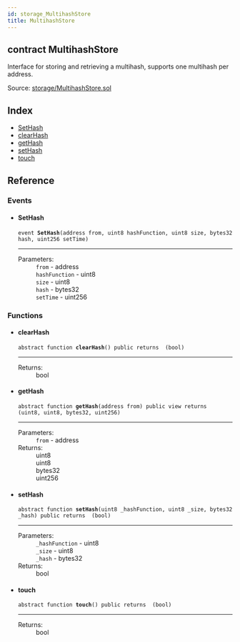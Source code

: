 ```yaml
---
id: storage_MultihashStore
title: MultihashStore
---
```


<div class="contract-doc"><div class="contract"><h2 class="contract-header"><span class="contract-kind">contract</span> MultihashStore</h2><p class="description">Interface for storing and retrieving a multihash, supports one multihash per address.</p><div class="source">Source: <a href="https://github.com/Monetary-Foundation/MonetaryCoin/blob/v1.0.0/contracts/storage/MultihashStore.sol" target="_blank">storage/MultihashStore.sol</a></div></div><div class="index"><h2>Index</h2><ul><li><a href="storage_MultihashStore.html#SetHash">SetHash</a></li><li><a href="storage_MultihashStore.html#clearHash">clearHash</a></li><li><a href="storage_MultihashStore.html#getHash">getHash</a></li><li><a href="storage_MultihashStore.html#setHash">setHash</a></li><li><a href="storage_MultihashStore.html#touch">touch</a></li></ul></div><div class="reference"><h2>Reference</h2><div class="events"><h3>Events</h3><ul><li><div class="item event"><span id="SetHash" class="anchor-marker"></span><h4 class="name">SetHash</h4><div class="body"><code class="signature">event <strong>SetHash</strong><span>(address from, uint8 hashFunction, uint8 size, bytes32 hash, uint256 setTime) </span></code><hr/><dl><dt><span class="label-parameters">Parameters:</span></dt><dd><div><code>from</code> - address</div><div><code>hashFunction</code> - uint8</div><div><code>size</code> - uint8</div><div><code>hash</code> - bytes32</div><div><code>setTime</code> - uint256</div></dd></dl></div></div></li></ul></div><div class="functions"><h3>Functions</h3><ul><li><div class="item function"><span id="clearHash" class="anchor-marker"></span><h4 class="name">clearHash</h4><div class="body"><code class="signature"><span>abstract </span>function <strong>clearHash</strong><span>() </span><span>public </span><span>returns  (bool) </span></code><hr/><dl><dt><span class="label-return">Returns:</span></dt><dd>bool</dd></dl></div></div></li><li><div class="item function"><span id="getHash" class="anchor-marker"></span><h4 class="name">getHash</h4><div class="body"><code class="signature"><span>abstract </span>function <strong>getHash</strong><span>(address from) </span><span>public </span><span>view </span><span>returns  (uint8, uint8, bytes32, uint256) </span></code><hr/><dl><dt><span class="label-parameters">Parameters:</span></dt><dd><div><code>from</code> - address</div></dd><dt><span class="label-return">Returns:</span></dt><dd>uint8</dd><dd>uint8</dd><dd>bytes32</dd><dd>uint256</dd></dl></div></div></li><li><div class="item function"><span id="setHash" class="anchor-marker"></span><h4 class="name">setHash</h4><div class="body"><code class="signature"><span>abstract </span>function <strong>setHash</strong><span>(uint8 _hashFunction, uint8 _size, bytes32 _hash) </span><span>public </span><span>returns  (bool) </span></code><hr/><dl><dt><span class="label-parameters">Parameters:</span></dt><dd><div><code>_hashFunction</code> - uint8</div><div><code>_size</code> - uint8</div><div><code>_hash</code> - bytes32</div></dd><dt><span class="label-return">Returns:</span></dt><dd>bool</dd></dl></div></div></li><li><div class="item function"><span id="touch" class="anchor-marker"></span><h4 class="name">touch</h4><div class="body"><code class="signature"><span>abstract </span>function <strong>touch</strong><span>() </span><span>public </span><span>returns  (bool) </span></code><hr/><dl><dt><span class="label-return">Returns:</span></dt><dd>bool</dd></dl></div></div></li></ul></div></div></div>
